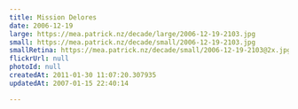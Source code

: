 ```yaml
---
title: Mission Delores
date: 2006-12-19
large: https://mea.patrick.nz/decade/large/2006-12-19-2103.jpg
small: https://mea.patrick.nz/decade/small/2006-12-19-2103.jpg
smallRetina: https://mea.patrick.nz/decade/small/2006-12-19-2103@2x.jpg
flickrUrl: null
photoId: null
createdAt: 2011-01-30 11:07:20.307935
updatedAt: 2007-01-15 22:40:14

---
```


